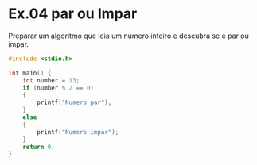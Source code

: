 # Ex.04 par ou Impar

Preparar um algoritmo que leia um número inteiro e descubra se é par ou
ímpar.

```c
#include <stdio.h>

int main() {
    int number = 13;
    if (number % 2 == 0)
    {
        printf("Numero par");
    }
    else
    {
        printf("Numero impar");
    }
    return 0;
}
```
